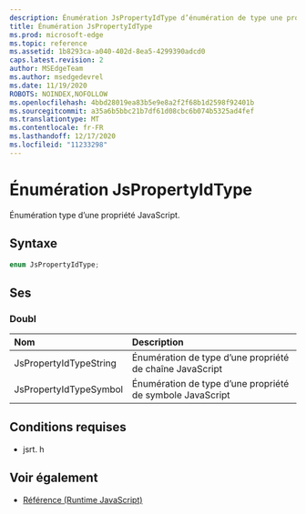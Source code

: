```yaml
---
description: Énumération JsPropertyIdType d’énumération de type une propriété JavaScript.
title: Énumération JsPropertyIdType
ms.prod: microsoft-edge
ms.topic: reference
ms.assetid: 1b8293ca-a040-402d-8ea5-4299390adcd0
caps.latest.revision: 2
author: MSEdgeTeam
ms.author: msedgedevrel
ms.date: 11/19/2020
ROBOTS: NOINDEX,NOFOLLOW
ms.openlocfilehash: 4bbd28019ea83b5e9e8a2f2f68b1d2598f92401b
ms.sourcegitcommit: a35a6b5bbc21b7df61d08cbc6b074b5325ad4fef
ms.translationtype: MT
ms.contentlocale: fr-FR
ms.lasthandoff: 12/17/2020
ms.locfileid: "11233298"
---
```

# Énumération JsPropertyIdType  

Énumération type d’une propriété JavaScript.  

## Syntaxe  

```cpp
enum JsPropertyIdType;  
```  

## Ses  

### Doubl  

| Nom | Description |  
|:--- |:--- |  
| JsPropertyIdTypeString | Énumération de type d’une propriété de chaîne JavaScript |  
| JsPropertyIdTypeSymbol | Énumération de type d’une propriété de symbole JavaScript |  

## Conditions requises  

*   jsrt. h  

## Voir également  

*   [Référence (Runtime JavaScript)](../chakra-hosting/reference-javascript-runtime.md)  
